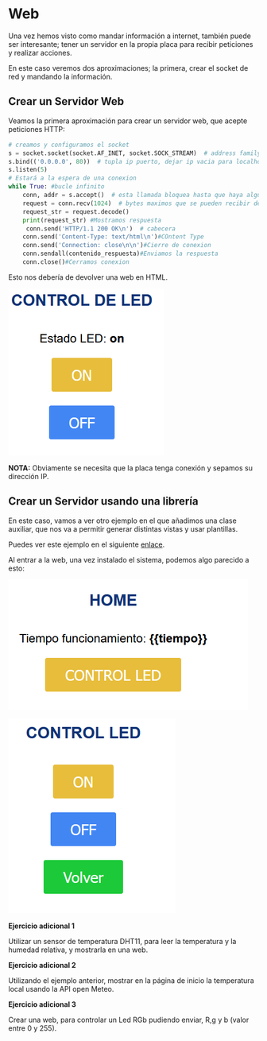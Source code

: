 # Web

Una vez hemos visto como mandar información a internet, también puede ser interesante; tener un servidor en la propia placa para recibir peticiones y realizar acciones.

En este caso veremos dos aproximaciones; la primera, crear el socket de red y mandando la información.

## Crear un Servidor Web

Veamos la primera aproximación para crear un servidor web, que acepte peticiones HTTP:

```python
# creamos y configuramos el socket
s = socket.socket(socket.AF_INET, socket.SOCK_STREAM)  # address family (ip4), socket type (TCP)
s.bind(('0.0.0.0', 80))  # tupla ip puerto, dejar ip vacia para localhost
s.listen(5)
# Estará a la espera de una conexion
while True: #bucle infinito
    conn, addr = s.accept()  # esta llamada bloquea hasta que haya alguna conexion entrante
    request = conn.recv(1024)  # bytes maximos que se pueden recibir de cada vez
    request_str = request.decode()
    print(request_str) #Mostramos respuesta
     conn.send('HTTP/1.1 200 OK\n')  # cabecera
    conn.send('Content-Type: text/html\n')#COntent Type
    conn.send('Connection: close\n\n')#Cierre de conexion
    conn.sendall(contenido_respuesta)#Enviamos la respuesta
    conn.close()#Cerramos conexion
```

Esto nos debería de devolver una web en HTML.

![web](imgs/web1.png)

**NOTA:** Obviamente se necesita que la placa tenga conexión y sepamos su dirección IP.

## Crear un Servidor usando una librería

En este caso, vamos a ver otro ejemplo en el que añadimos una clase auxiliar, que nos va a permitir generar distintas vistas y usar plantillas.

Puedes ver este ejemplo en el siguiente [enlace](B02_libreria_web/).

Al entrar a la web, una vez instalado el sistema, podemos algo parecido a esto:

![web2](imgs/web2.png)

![web3](imgs/web3.png)

**Ejercicio adicional 1**

Utilizar un sensor de temperatura DHT11, para leer la temperatura y la humedad relativa, y mostrarla en una web.

**Ejercicio adicional 2**

Utilizando el ejemplo anterior, mostrar en la página de inicio la temperatura local usando la API open Meteo.

**Ejercicio adicional 3**

Crear una web, para controlar un Led RGb pudiendo enviar, R,g y b (valor entre 0 y 255).
